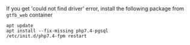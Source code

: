 If you get 'could not find driver' error, install the following package from `gtfb_web` container
```
apt update
apt install --fix-missing php7.4-pgsql
/etc/init.d/php7.4-fpm restart
```
